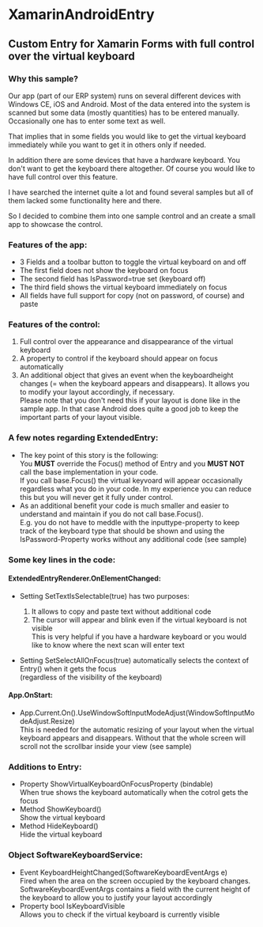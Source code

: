 # XamarinAndroidEntry
## Custom Entry for Xamarin Forms with full control over the virtual keyboard

### Why this sample?
Our app (part of our ERP system) runs on several different devices with Windows CE, 
iOS and Android. Most of the data entered into the system is scanned but some data
(mostly quantities) has to be entered manually. Occasionally one has to enter some 
text as well. 

That implies that in some fields you would like to get the virtual keyboard immediately
while you want to get it in others only if needed.

In addition there are some devices that have a hardware keyboard. You don't want to
get the keyboard there altogether. Of course you would like to have full control over
this feature.

I have searched the internet quite a lot and found several samples but all of them 
lacked some functionality here and there.

So I decided to combine them into one sample control and an create a small app to 
showcase the control.


### Features of the app:
- 3 Fields and a toolbar button to toggle the virtual keyboard on and off
- The first field does not show the keyboard on focus
- The second field has IsPassword=true set (keyboard off)
- The third field shows the virtual keyboard immediately on focus
- All fields have full support for copy (not on password, of course) and paste


### Features of the control:
1. Full control over the appearance and disappearance of the virtual keyboard
2. A property to control if the keyboard should appear on focus automatically
3. An additional object that gives an event when the keyboardheight changes
(= when the keyboard appears and disappears). It allows you to modify your
layout accordingly, if necessary.\
Please note that you don't need this if your layout is done like in the sample 
app. In that case Android does quite a good job to keep the important parts of your layout visible.


### A few notes regarding ExtendedEntry:

- The key point of this story is the following:\
You **MUST** override the Focus() method of Entry and you **MUST NOT** call the base
implementation in your code.\
If you call base.Focus() the virtual keyvoard will appear occasionally regardless what you do in your code. In my experience
you can reduce this but you will never get it fully under control.
- As an additional benefit your code is much smaller and easier to 
understand and maintain if you do not call base.Focus().\
E.g. you do not have to meddle with the
inputtype-property to keep track of the keyboard type that should be shown and using the IsPassword-Property works without any additional code (see sample)


### Some key lines in the code:
#### ExtendedEntryRenderer.OnElementChanged:
- Setting SetTextIsSelectable(true) has two purposes:
  1. It allows to copy and paste text without additional code
  2. The cursor will appear and blink even if the virtual keyboard is not visible\
     This is very helpful if you have a hardware keyboard or you would like to know
     where the next scan will enter text

- Setting SetSelectAllOnFocus(true) automatically selects the context of Entry() when it gets 
  the focus\
  (regardless of the visibility of the keyboard)

#### App.OnStart:
- App.Current.On<Android>().UseWindowSoftInputModeAdjust(WindowSoftInputModeAdjust.Resize)\
  This is needed for the automatic resizing of your layout when the virtual keyboard appears 
  and disappears. Without that the whole screen will scroll not the scrollbar inside your
  view (see sample)

### Additions to Entry:
- Property ShowVirtualKeyboardOnFocusProperty (bindable)\
  When true shows the keyboard automatically when the cotrol gets the focus
- Method ShowKeyboard()\
  Show the virtual keyboard
- Method HideKeyboard()\
  Hide the virtual keyboard

### Object SoftwareKeyboardService:
- Event KeyboardHeightChanged(SoftwareKeyboardEventArgs e)\
  Fired when the area on the screen occupied by the keyboard changes.\
  SoftwareKeyboardEventArgs contains a field with the current height of the keyboard
  to allow you to justify your layout accordingly
- Property bool IsKeyboardVisible\
  Allows you to check if the virtual keyboard is currently visible
